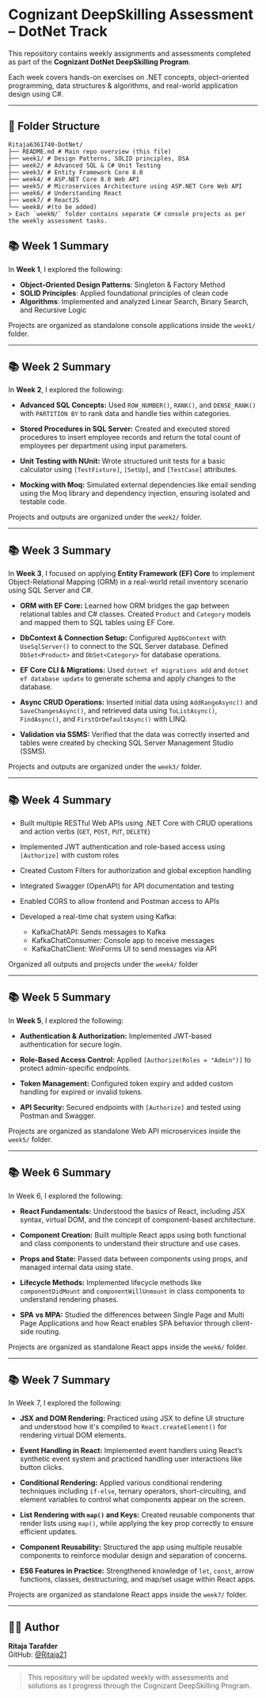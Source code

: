 # Cognizant DeepSkilling Assessment – DotNet Track

This repository contains weekly assignments and assessments completed as part of the **Cognizant DotNet DeepSkilling Program**.

Each week covers hands-on exercises on .NET concepts, object-oriented programming, data structures & algorithms, and real-world application design using C#.

---

## 📁 Folder Structure
```
Ritaja6361740-DotNet/
├── README.md # Main repo overview (this file)
├── week1/ # Design Patterns, SOLID principles, DSA
├── week2/ # Advanced SQL & C# Unit Testing
├── week3/ # Entity Framework Core 8.0
├── week4/ # ASP.NET Core 8.0 Web API
├── week5/ # Microservices Architecture using ASP.NET Core Web API
├── week6/ # Understanding React
├── week7/ # ReactJS
└── week8/ #(to be added)
> Each `weekN/` folder contains separate C# console projects as per the weekly assessment tasks.
```

## 📚 Week 1 Summary

In **Week 1**, I explored the following:

-  **Object-Oriented Design Patterns**: Singleton & Factory Method
-  **SOLID Principles**: Applied foundational principles of clean code
-  **Algorithms**: Implemented and analyzed Linear Search, Binary Search, and Recursive Logic

Projects are organized as standalone console applications inside the `week1/` folder.

---

## 📚 Week 2 Summary  
In **Week 2**, I explored the following:

-  **Advanced SQL Concepts:** Used `ROW_NUMBER()`, `RANK()`, and `DENSE_RANK()` with `PARTITION BY` to rank data and handle ties within categories.

-  **Stored Procedures in SQL Server:** Created and executed stored procedures to insert employee records and return the total count of employees per department using input parameters.

-  **Unit Testing with NUnit:** Wrote structured unit tests for a basic calculator using `[TestFixture]`, `[SetUp]`, and `[TestCase]` attributes.

-  **Mocking with Moq:** Simulated external dependencies like email sending using the Moq library and dependency injection, ensuring isolated and testable code.

Projects and outputs are organized under the `week2/` folder.

---
## 📚 Week 3 Summary  
In **Week 3**, I focused on applying **Entity Framework (EF) Core** to implement Object-Relational Mapping (ORM) in a real-world retail inventory scenario using SQL Server and C#.

-  **ORM with EF Core:** Learned how ORM bridges the gap between relational tables and C# classes. Created `Product` and `Category` models and mapped them to SQL tables using EF Core.

-  **DbContext & Connection Setup:** Configured `AppDbContext` with `UseSqlServer()` to connect to the SQL Server database. Defined `DbSet<Product>` and `DbSet<Category>` for database operations.

-  **EF Core CLI & Migrations:** Used `dotnet ef migrations add` and `dotnet ef database update` to generate schema and apply changes to the database.

-  **Async CRUD Operations:** Inserted initial data using `AddRangeAsync()` and `SaveChangesAsync()`, and retrieved data using `ToListAsync()`, `FindAsync()`, and `FirstOrDefaultAsync()` with LINQ.

-  **Validation via SSMS:** Verified that the data was correctly inserted and tables were created by checking SQL Server Management Studio (SSMS).

Projects and outputs are organized under the `week3/` folder.

---
##  📚 Week 4 Summary
-  Built multiple RESTful Web APIs using .NET Core with CRUD operations and action verbs (`GET`, `POST`, `PUT`, `DELETE`)

-  Implemented JWT authentication and role-based access using `[Authorize]` with custom roles

-  Created Custom Filters for authorization and global exception handling

-  Integrated Swagger (OpenAPI) for API documentation and testing

-  Enabled CORS to allow frontend and Postman access to APIs

-  Developed a real-time chat system using Kafka:

   -  KafkaChatAPI: Sends messages to Kafka
   - KafkaChatConsumer: Console app to receive messages
   - KafkaChatClient: WinForms UI to send messages via API

 Organized all outputs and projects under the `week4/` folder
 
 ---

 ## 📚 Week 5 Summary
 In **Week 5**, I explored the following:

- **Authentication & Authorization:** Implemented JWT-based authentication for secure login.

- **Role-Based Access Control:** Applied `[Authorize(Roles = "Admin")]` to protect admin-specific endpoints.

- **Token Management:** Configured token expiry and added custom handling for expired or invalid tokens.

- **API Security:** Secured endpoints with `[Authorize]` and tested using Postman and Swagger.

 Projects are organized as standalone Web API microservices inside the `week5/` folder.

--- 

## 📚 Week 6 Summary
In Week 6, I explored the following:

- **React Fundamentals:** Understood the basics of React, including JSX syntax, virtual DOM, and the concept of component-based architecture.

- **Component Creation:** Built multiple React apps using both functional and class components to understand their structure and use cases.

- **Props and State:** Passed data between components using props, and managed internal data using state.

- **Lifecycle Methods:** Implemented lifecycle methods like `componentDidMount` and `componentWillUnmount` in class components to understand rendering phases.

- **SPA vs MPA:** Studied the differences between Single Page and Multi Page Applications and how React enables SPA behavior through client-side routing.

Projects are organized as standalone React apps inside the `week6/` folder.

---

## 📚 Week 7 Summary

In Week 7, I explored the following:

- **JSX and DOM Rendering:** Practiced using JSX to define UI structure and understood how it's compiled to `React.createElement()` for rendering virtual DOM elements.

- **Event Handling in React:** Implemented event handlers using React’s synthetic event system and practiced handling user interactions like button clicks.

- **Conditional Rendering:** Applied various conditional rendering techniques including `if-else`, ternary operators, short-circuiting, and element variables to control what components appear on the screen.

- **List Rendering with `map()` and Keys:** Created reusable components that render lists using `map()`, while applying the key prop correctly to ensure efficient updates.

- **Component Reusability:** Structured the app using multiple reusable components to reinforce modular design and separation of concerns.

- **ES6 Features in Practice:** Strengthened knowledge of `let`, `const`, arrow functions, classes, destructuring, and map/set usage within React apps.

Projects are organized as standalone React apps inside the `week7/` folder.

---

## 👩‍💻 Author

**Ritaja Tarafder**  
GitHub: [@Ritaja21](https://github.com/Ritaja21)

---

> This repository will be updated weekly with assessments and solutions as I progress through the Cognizant DeepSkilling Program.
